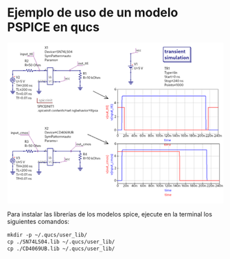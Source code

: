 # Ejemplo de uso de un modelo PSPICE en qucs

![Ejemplo ](./pspice-ttl-vs-cmos.png)


Para instalar las librerías de los modelos spice, ejecute en la terminal los siguientes comandos:

```
mkdir -p ~/.qucs/user_lib/
cp ./SN74LS04.lib ~/.qucs/user_lib/
cp ./CD4069UB.lib ~/.qucs/user_lib/

```
